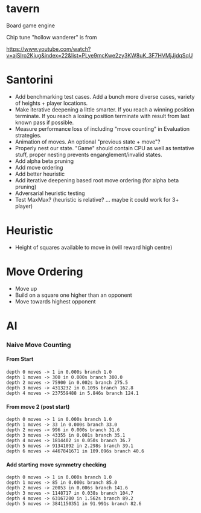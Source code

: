 # tavern
Board game engine

Chip tune "hollow wanderer" is from 

https://www.youtube.com/watch?v=ajSIro2Kiug&index=22&list=PLye9mcKwe2zy3KW8uK_3F7HVMjJjdqSqU

# Santorini
- Add benchmarking test cases. Add a bunch more diverse cases, variety of heights + player locations.
- Make iterative deepening a little smarter. If you reach a winning position terminate. If you reach a losing position terminate with result from last known pass if possible.
- Measure performance loss of including "move counting" in Evaluation strategies.
- Animation of moves. An optional "previous state + move"? 
- Properly nest our state. "Game" should contain CPU as well as tentative stuff, proper nesting prevents enganglement/invalid states.
- Add alpha beta pruning
- Add move ordering
- Add better heuristic
- Add iterative deepening based root move ordering (for alpha beta pruning)
- Adversarial heuristic testing
- Test MaxMax? (heuristic is relative? ... maybe it could work for 3+ player)

# Heuristic
- Height of squares available to move in (will reward high centre)

# Move Ordering
- Move up
- Build on a square one higher than an opponent 
- Move towards highest opponent

# AI 

### Naive Move Counting

#### From Start
    depth 0 moves -> 1 in 0.000s branch 1.0
    depth 1 moves -> 300 in 0.000s branch 300.0
    depth 2 moves -> 75900 in 0.002s branch 275.5
    depth 3 moves -> 4313232 in 0.109s branch 162.8
    depth 4 moves -> 237559488 in 5.846s branch 124.1
    
#### From move 2 (post start)
    depth 0 moves -> 1 in 0.000s branch 1.0
    depth 1 moves -> 33 in 0.000s branch 33.0
    depth 2 moves -> 996 in 0.000s branch 31.6
    depth 3 moves -> 43355 in 0.001s branch 35.1
    depth 4 moves -> 1814402 in 0.050s branch 36.7
    depth 5 moves -> 91341092 in 2.298s branch 39.1
    depth 6 moves -> 4467841671 in 109.096s branch 40.6
    
#### Add starting move symmetry checking
    depth 0 moves -> 1 in 0.000s branch 1.0
    depth 1 moves -> 85 in 0.000s branch 85.0
    depth 2 moves -> 20053 in 0.006s branch 141.6
    depth 3 moves -> 1148717 in 0.038s branch 104.7
    depth 4 moves -> 63167200 in 1.562s branch 89.2
    depth 5 moves -> 3841150351 in 91.991s branch 82.6
